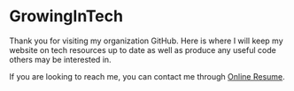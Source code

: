 # GrowingInTech
Thank you for visiting my organization GitHub. Here is where I will keep my website on tech
resources up to date as well as produce any useful code others may be interested in.

If you are looking to reach me, you can contact me through [Online Resume](https://dustinsmith.info).
